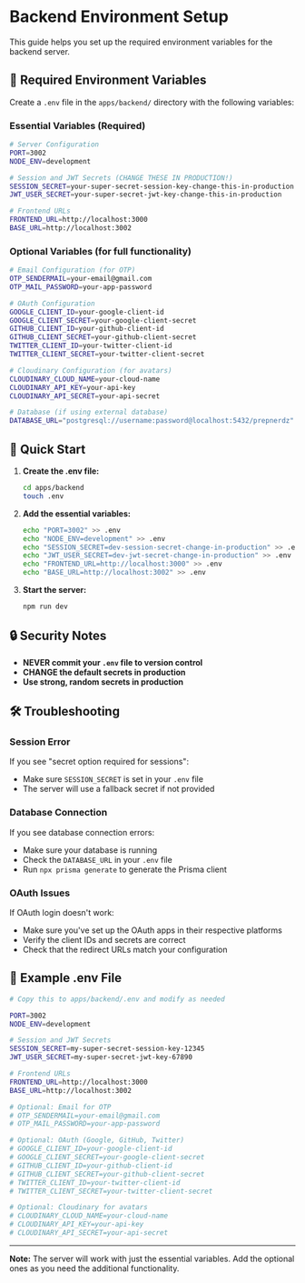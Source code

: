 # Backend Environment Setup

This guide helps you set up the required environment variables for the backend server.

## 🔧 Required Environment Variables

Create a `.env` file in the `apps/backend/` directory with the following variables:

### Essential Variables (Required)
```bash
# Server Configuration
PORT=3002
NODE_ENV=development

# Session and JWT Secrets (CHANGE THESE IN PRODUCTION!)
SESSION_SECRET=your-super-secret-session-key-change-this-in-production
JWT_USER_SECRET=your-super-secret-jwt-key-change-this-in-production

# Frontend URLs
FRONTEND_URL=http://localhost:3000
BASE_URL=http://localhost:3002
```

### Optional Variables (for full functionality)
```bash
# Email Configuration (for OTP)
OTP_SENDERMAIL=your-email@gmail.com
OTP_MAIL_PASSWORD=your-app-password

# OAuth Configuration
GOOGLE_CLIENT_ID=your-google-client-id
GOOGLE_CLIENT_SECRET=your-google-client-secret
GITHUB_CLIENT_ID=your-github-client-id
GITHUB_CLIENT_SECRET=your-github-client-secret
TWITTER_CLIENT_ID=your-twitter-client-id
TWITTER_CLIENT_SECRET=your-twitter-client-secret

# Cloudinary Configuration (for avatars)
CLOUDINARY_CLOUD_NAME=your-cloud-name
CLOUDINARY_API_KEY=your-api-key
CLOUDINARY_API_SECRET=your-api-secret

# Database (if using external database)
DATABASE_URL="postgresql://username:password@localhost:5432/prepnerdz"
```

## 🚀 Quick Start

1. **Create the .env file:**
   ```bash
   cd apps/backend
   touch .env
   ```

2. **Add the essential variables:**
   ```bash
   echo "PORT=3002" >> .env
   echo "NODE_ENV=development" >> .env
   echo "SESSION_SECRET=dev-session-secret-change-in-production" >> .env
   echo "JWT_USER_SECRET=dev-jwt-secret-change-in-production" >> .env
   echo "FRONTEND_URL=http://localhost:3000" >> .env
   echo "BASE_URL=http://localhost:3002" >> .env
   ```

3. **Start the server:**
   ```bash
   npm run dev
   ```

## 🔒 Security Notes

- **NEVER commit your `.env` file to version control**
- **CHANGE the default secrets in production**
- **Use strong, random secrets in production**

## 🛠️ Troubleshooting

### Session Error
If you see "secret option required for sessions":
- Make sure `SESSION_SECRET` is set in your `.env` file
- The server will use a fallback secret if not provided

### Database Connection
If you see database connection errors:
- Make sure your database is running
- Check the `DATABASE_URL` in your `.env` file
- Run `npx prisma generate` to generate the Prisma client

### OAuth Issues
If OAuth login doesn't work:
- Make sure you've set up the OAuth apps in their respective platforms
- Verify the client IDs and secrets are correct
- Check that the redirect URLs match your configuration

## 📝 Example .env File

```bash
# Copy this to apps/backend/.env and modify as needed

PORT=3002
NODE_ENV=development

# Session and JWT Secrets
SESSION_SECRET=my-super-secret-session-key-12345
JWT_USER_SECRET=my-super-secret-jwt-key-67890

# Frontend URLs
FRONTEND_URL=http://localhost:3000
BASE_URL=http://localhost:3002

# Optional: Email for OTP
# OTP_SENDERMAIL=your-email@gmail.com
# OTP_MAIL_PASSWORD=your-app-password

# Optional: OAuth (Google, GitHub, Twitter)
# GOOGLE_CLIENT_ID=your-google-client-id
# GOOGLE_CLIENT_SECRET=your-google-client-secret
# GITHUB_CLIENT_ID=your-github-client-id
# GITHUB_CLIENT_SECRET=your-github-client-secret
# TWITTER_CLIENT_ID=your-twitter-client-id
# TWITTER_CLIENT_SECRET=your-twitter-client-secret

# Optional: Cloudinary for avatars
# CLOUDINARY_CLOUD_NAME=your-cloud-name
# CLOUDINARY_API_KEY=your-api-key
# CLOUDINARY_API_SECRET=your-api-secret
```

---

**Note:** The server will work with just the essential variables. Add the optional ones as you need the additional functionality. 